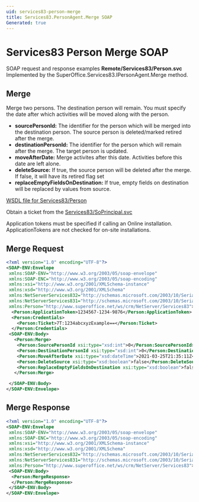 ```yaml
---
uid: services83-person-merge
title: Services83.PersonAgent.Merge SOAP
Generated: true
---
```


# Services83 Person Merge SOAP

SOAP request and response examples **Remote/Services83/Person.svc**
Implemented by the <see cref="M:SuperOffice.Services83.IPersonAgent.Merge">SuperOffice.Services83.IPersonAgent.Merge</see> method.

## Merge

Merge two persons. The destination person will remain. You must specify the date after which activities will be moved along with the person.

* **sourcePersonId:** The identifier for the person which will be merged into the destination person. The source person is deleted/marked retired after the merge.
* **destinationPersonId:** The identifier for the person which will remain after the merge. The target person is updated.
* **moveAfterDate:** Merge activites after this date. Activities before this date are left alone.
* **deleteSource:** If true, the source person will be deleted after the merge. If false, it will have its retired flag set
* **replaceEmptyFieldsOnDestination:** If true, empty fields on destination will be replaced by values from source.



[WSDL file for Services83/Person](../Services83-Person.md)

Obtain a ticket from the [Services83/SoPrincipal.svc](../SoPrincipal/SoPrincipal.md)

Application tokens must be specified if calling an Online installation. ApplicationTokens are not checked for on-site installations.

## Merge Request

```xml
<?xml version="1.0" encoding="UTF-8"?>
<SOAP-ENV:Envelope
 xmlns:SOAP-ENV="http://www.w3.org/2003/05/soap-envelope"
 xmlns:SOAP-ENC="http://www.w3.org/2003/05/soap-encoding"
 xmlns:xsi="http://www.w3.org/2001/XMLSchema-instance"
 xmlns:xsd="http://www.w3.org/2001/XMLSchema"
 xmlns:NetServerServices832="http://schemas.microsoft.com/2003/10/Serialization/Arrays"
 xmlns:NetServerServices831="http://schemas.microsoft.com/2003/10/Serialization/"
 xmlns:Person="http://www.superoffice.net/ws/crm/NetServer/Services83">
  <Person:ApplicationToken>1234567-1234-9876</Person:ApplicationToken>
  <Person:Credentials>
    <Person:Ticket>7T:1234abcxyzExample==</Person:Ticket>
  </Person:Credentials>
 <SOAP-ENV:Body>
   <Person:Merge>
    <Person:SourcePersonId xsi:type="xsd:int">0</Person:SourcePersonId>
    <Person:DestinationPersonId xsi:type="xsd:int">0</Person:DestinationPersonId>
    <Person:MoveAfterDate xsi:type="xsd:dateTime">2021-03-25T21:35:11Z</Person:MoveAfterDate>
    <Person:DeleteSource xsi:type="xsd:boolean">false</Person:DeleteSource>
    <Person:ReplaceEmptyFieldsOnDestination xsi:type="xsd:boolean">false</Person:ReplaceEmptyFieldsOnDestination>
   </Person:Merge>

 </SOAP-ENV:Body>
</SOAP-ENV:Envelope>

```


## Merge Response

```xml
<?xml version="1.0" encoding="UTF-8"?>
<SOAP-ENV:Envelope
 xmlns:SOAP-ENV="http://www.w3.org/2003/05/soap-envelope"
 xmlns:SOAP-ENC="http://www.w3.org/2003/05/soap-encoding"
 xmlns:xsi="http://www.w3.org/2001/XMLSchema-instance"
 xmlns:xsd="http://www.w3.org/2001/XMLSchema"
 xmlns:NetServerServices832="http://schemas.microsoft.com/2003/10/Serialization/Arrays"
 xmlns:NetServerServices831="http://schemas.microsoft.com/2003/10/Serialization/"
 xmlns:Person="http://www.superoffice.net/ws/crm/NetServer/Services83">
 <SOAP-ENV:Body>
  <Person:MergeResponse>
  </Person:MergeResponse>
 </SOAP-ENV:Body>
</SOAP-ENV:Envelope>

```

